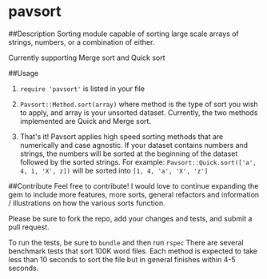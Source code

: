 pavsort
=======

##Description
Sorting module capable of sorting large scale arrays of strings, numbers, or a combination of either.

Currently supporting Merge sort and Quick sort

##Usage
1) ```require 'pavsort'``` is listed in your file

2) ```Pavsort::Method.sort(array)``` where method is the type of sort you wish to apply, and array is your unsorted dataset. Currently, the two methods implemented are Quick and Merge sort.

3) That's it! Pavsort applies high speed sorting methods that are numerically and case agnostic. If your dataset contains numbers and strings, the numbers will be sorted at the beginning of the dataset followed by the sorted strings. 
For example: ```Pavsort::Quick.sort(['a', 4, 1, 'X', z])``` will be sorted into ```[1, 4, 'a', 'X', 'z']```

##Contribute
Feel free to contribute! I would love to continue expanding the gem to include more features, more sorts, general refactors and information / illustrations on how the various sorts function. 

Please be sure to fork the repo, add your changes and tests, and submit a pull request.

To run the tests, be sure to ```bundle``` and then run ```rspec```
There are several benchmark tests that sort 100K word files. Each method is expected to take less than 10 seconds to sort the file but in general finishes within 4-5 seconds.